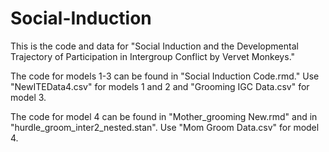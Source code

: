 # Social-Induction
This is the code and data for "Social Induction and the Developmental Trajectory of Participation in Intergroup Conflict by Vervet Monkeys." 

The code for models 1-3 can be found in "Social Induction Code.rmd." Use "NewITEData4.csv" for models 1 and 2 and "Grooming IGC Data.csv" for model 3. 

The code for model 4 can be found in "Mother_grooming New.rmd" and in "hurdle_groom_inter2_nested.stan". Use "Mom Groom Data.csv" for model 4. 
